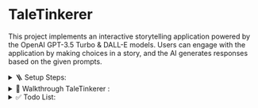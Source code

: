 # TaleTinkerer

This project implements an interactive storytelling application powered by the OpenAI GPT-3.5 Turbo & DALL-E models. Users can engage with the application by making choices in a story, and the AI generates responses based on the given prompts.

<!--
|  |  |
|---------|---------|
| ![Image_1](app/src/image_1.png) | ![Image_2](app/src/image_2.png) |
| ![Alt text](app/src/image_3.png) | ![Alt text](app/src/image_4.png) |
 -->

<details>
<summary> 🪜 Setup Steps: </summary>

👉 **Create `key.txt` file:**
   - Create a new text file named `key.txt` in the main project structure.
   - Save your OpenAI GPT-3.5 Turbo API key in this file.
   - Ensure that the key is the only content in the file and does not include any extra spaces or characters.

👉 **Install Dependencies:**
   - Open a terminal or command prompt and navigate to the project directory.
   - Run the following command to install the required dependencies:
     ```bash
     pip install -r requirements.txt
     ```
   - This will install Flask and OpenAI Python packages.

👉 **Run the Flask Application:**
   - Run the Flask application using the following command:
     ```bash
     python run.py
     ```
   - The application will be accessible at `http://localhost:5001` in your web browser.

👉 **Access the Application:**
   - Open your web browser and go to `http://localhost:5001`.
   - You should now see the Tales of GPT interactive storytelling application.

👉 **Engage with the Story:**
   - Follow the on-screen instructions to engage with the interactive story.
   - Make choices and enjoy the dynamically generated responses by the OpenAI GPT-3.5 Turbo model.
</details>

<details>
<summary>🚀 Walkthrough TaleTinkerer : </summary>


| Option 1 | Option 3 |
| :--: | :--: |
| ![Image](https://github.com/rudrakshkarpe/TaleTinkerer/assets/78851635/09bdeaaf-dd28-4b9d-94cb-d3991a11d03d) | ![Image](https://github.com/rudrakshkarpe/TaleTinkerer/assets/78851635/16418a74-050c-4ffd-9476-7c1ef81360f2) |
| Option 1 | Option 2 |
| ![Image](https://github.com/rudrakshkarpe/TaleTinkerer/assets/78851635/a2da2221-73c3-41c5-abaa-31b174131577) | ![Image](https://github.com/rudrakshkarpe/TaleTinkerer/assets/78851635/2f78bc09-fef1-4b7a-bb47-fc198819ea23) |

</details>


<details>
<summary>✅ Todo List:</summary>
 
 - [ ] Wishper Integration 
 - [ ] Fix response waiting time
 - [ ] Explore huggingface, midjouney integrations 
</details>
